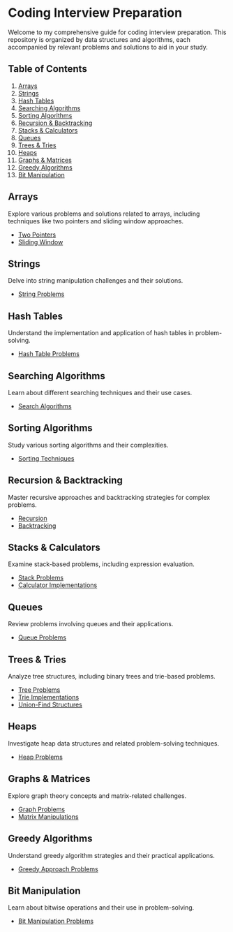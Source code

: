 # Coding Interview Preparation

Welcome to my comprehensive guide for coding interview preparation. This repository is organized by data structures and algorithms, each accompanied by relevant problems and solutions to aid in your study.

## Table of Contents

1. [Arrays](#arrays)
2. [Strings](#strings)
3. [Hash Tables](#hash-tables)
4. [Searching Algorithms](#searching-algorithms)
5. [Sorting Algorithms](#sorting-algorithms)
6. [Recursion & Backtracking](#recursion--backtracking)
7. [Stacks & Calculators](#stacks--calculators)
8. [Queues](#queues)
9. [Trees & Tries](#trees--tries)
10. [Heaps](#heaps)
11. [Graphs & Matrices](#graphs--matrices)
12. [Greedy Algorithms](#greedy-algorithms)
13. [Bit Manipulation](#bit-manipulation)

## Arrays

Explore various problems and solutions related to arrays, including techniques like two pointers and sliding window approaches.

- [Two Pointers](Array.md#two-pointers)
- [Sliding Window](Array.md#sliding-window)

## Strings

Delve into string manipulation challenges and their solutions.

- [String Problems](String.md)

## Hash Tables

Understand the implementation and application of hash tables in problem-solving.

- [Hash Table Problems](Hash.md)

## Searching Algorithms

Learn about different searching techniques and their use cases.

- [Search Algorithms](Search.md)

## Sorting Algorithms

Study various sorting algorithms and their complexities.

- [Sorting Techniques](Sort.md)

## Recursion & Backtracking

Master recursive approaches and backtracking strategies for complex problems.

- [Recursion](Recursion.md)
- [Backtracking](Backtrack.md)

## Stacks & Calculators

Examine stack-based problems, including expression evaluation.

- [Stack Problems](Stack.md)
- [Calculator Implementations](Calculator.md)

## Queues

Review problems involving queues and their applications.

- [Queue Problems](Queue.md)

## Trees & Tries

Analyze tree structures, including binary trees and trie-based problems.

- [Tree Problems](Tree.md)
- [Trie Implementations](Trie.md)
- [Union-Find Structures](Union-Find.md)

## Heaps

Investigate heap data structures and related problem-solving techniques.

- [Heap Problems](Heap.md)

## Graphs & Matrices

Explore graph theory concepts and matrix-related challenges.

- [Graph Problems](Graph.md)
- [Matrix Manipulations](Matrix.md)

## Greedy Algorithms

Understand greedy algorithm strategies and their practical applications.

- [Greedy Approach Problems](Greedy.md)

## Bit Manipulation

Learn about bitwise operations and their use in problem-solving.

- [Bit Manipulation Problems](Bits.md)
